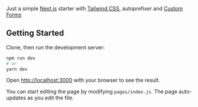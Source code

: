 Just a simple [Next.js](https://nextjs.org/) starter with [Tailwind CSS](https://tailwindcss.com/), autoprefixer and [Custom Forms](https://github.com/tailwindcss/custom-forms)

## Getting Started

Clone, then run the development server:

```bash
npm run dev
# or
yarn dev
```

Open [http://localhost:3000](http://localhost:3000) with your browser to see the result.

You can start editing the page by modifying `pages/index.js`. The page auto-updates as you edit the file.

